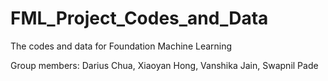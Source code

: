 # FML_Project_Codes_and_Data
The codes and data for Foundation Machine Learning

Group members: Darius Chua, Xiaoyan Hong, Vanshika Jain, Swapnil Pade
